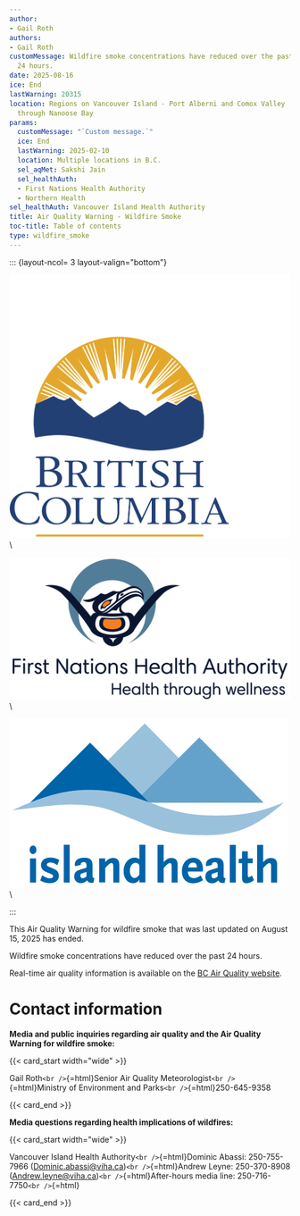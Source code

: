 ```yaml
---
author:
- Gail Roth
authors:
- Gail Roth
customMessage: Wildfire smoke concentrations have reduced over the past
  24 hours.
date: 2025-08-16
ice: End
lastWarning: 20315
location: Regions on Vancouver Island - Port Alberni and Comox Valley
  through Nanoose Bay
params:
  customMessage: "`Custom message.`"
  ice: End
  lastWarning: 2025-02-10
  location: Multiple locations in B.C.
  sel_aqMet: Sakshi Jain
  sel_healthAuth:
  - First Nations Health Authority
  - Northern Health
sel_healthAuth: Vancouver Island Health Authority
title: Air Quality Warning - Wildfire Smoke
toc-title: Table of contents
type: wildfire_smoke
---
```


<!--
Copyright 2025 Province of British Columbia

This work is licensed under the Creative Commons Attribution 4.0 International License.
To view a copy of this license, visit http://creativecommons.org/licenses/by/4.0/.
-->
<!-- Logo header, the layout-col should be set based on number of logos including FHNA and BCGov-->
<!-- the trailing slash means the text in square brackets is alt text -->

::: {layout-ncol= 3 layout-valign="bottom"}

![Government of British Columbia logo](/assets/logo_BCID_V_RGB_pos.png)\

![First Nations Health Authority logo](/assets/logo_FNHA.png)\

![Vancouver Island Health Authority logo](/assets/logo_VIH.png)\

:::

This Air Quality Warning for wildfire smoke that was last updated on
August 15, 2025 has ended.

Wildfire smoke concentrations have reduced over the past 24 hours.

Real-time air quality information is available on the [BC Air Quality
website](https://gov.bc.ca/airqualityhealthindex).

# Contact information

**Media and public inquiries regarding air quality and the Air Quality
Warning for wildfire smoke:**

{{< card_start width="wide" >}}

Gail Roth`<br />`{=html}Senior Air Quality
Meteorologist`<br />`{=html}Ministry of Environment and
Parks`<br />`{=html}250-645-9358

{{< card_end >}}

**Media questions regarding health implications of wildfires:**

{{< card_start width="wide" >}}

Vancouver Island Health Authority`<br />`{=html}Dominic Abassi:
250-755-7966 (Dominic.abassi@viha.ca)`<br />`{=html}Andrew Leyne:
250-370-8908 (Andrew.leyne@viha.ca)`<br />`{=html}After-hours media
line: 250-716-7750`<br />`{=html}

{{< card_end >}}
